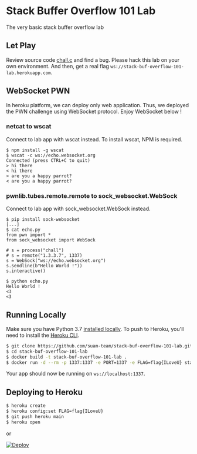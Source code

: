 # Stack Buffer Overflow 101 Lab

The very basic stack buffer overflow lab

## Let Play

Review source code [chall.c](/chall.c) and find a bug. Please hack this lab on your own environment. And then, get a real flag `ws://stack-buf-overflow-101-lab.herokuapp.com`.

## WebSocket PWN

In heroku platform, we can deploy only web application. Thus, we deployed the PWN challenge using WebSocket protocol. Enjoy WebSocket below !

### netcat to wscat

Connect to lab app with wscat instead. To install wscat, NPM is required.

```
$ npm install -g wscat
$ wscat -c ws://echo.websocket.org
Connected (press CTRL+C to quit)
> hi there
< hi there
> are you a happy parrot?
< are you a happy parrot?
```

### pwnlib.tubes.remote.remote to sock_websocket.WebSock

Connect to lab app with sock_websocket.WebSock instead.

```
$ pip install sock-websocket
[...]
$ cat echo.py
from pwn import *
from sock_websocket import WebSock

# s = process("chall")
# s = remote("1.3.3.7", 1337)
s = WebSock("ws://echo.websocket.org")
s.sendline(b"Hello World !"))
s.interactive()

$ python echo.py                                 
Hello World !
<3
<3
```

## Running Locally

Make sure you have Python 3.7 [installed locally](http://install.python-guide.org). To push to Heroku, you'll need to install the [Heroku CLI](https://devcenter.heroku.com/articles/heroku-cli).

```sh
$ git clone https://github.com/suam-team/stack-buf-overflow-101-lab.git
$ cd stack-buf-overflow-101-lab
$ docker build -t stack-buf-overflow-101-lab .
$ docker run -d --rm -p 1337:1337 -e PORT=1337 -e FLAG=flag{ILoveU} stack-buf-overflow-101-lab
```

Your app should now be running on `ws://localhost:1337`.

## Deploying to Heroku

```sh
$ heroku create
$ heroku config:set FLAG=flag{ILoveU}
$ git push heroku main
$ heroku open
```
or

[![Deploy](https://www.herokucdn.com/deploy/button.svg)](https://heroku.com/deploy)
